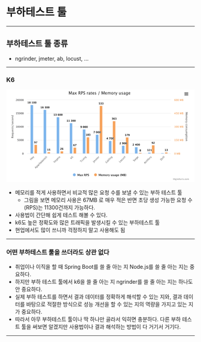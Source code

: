 # 부하테스트 툴

---

## 부하테스트 툴 종류
- ngrinder, jmeter, ab, locust, …

---

### K6
![k6-rps-memory](./imgs/k6-rps-memory.png)

- 메모리를 적게 사용하면서 비교적 많은 요청 수를 보낼 수 있는 부하 테스트 툴
    - 그림을 보면 메모리 사용은 67MB 로 매우 적은 반면 초당 생성 가능한 요청 수(RPS)는 11300건까지 가능하다.
- 사용법이 간단해 쉽게 테스트 해볼 수 있다.
- k6도 높은 정확도와 많은 트래픽을 발생시킬 수 있는 부하테스트 툴
- 현업에서도 많이 쓰니까 걱정하지 말고 사용해도 됨

---

### 어떤 부하테스트 툴을 쓰더라도 상관 없다
- 취업이나 이직을 할 때 Spring Boot를 쓸 줄 아는 지 Node.js를 쓸 줄 아는 지는 중요하다.
- 하지만 부하 테스트 툴에서 k6을 쓸 줄 아는 지 ngrinder를 쓸 줄 아는 지는 하나도 안 중요하다.
- 실제 부하 테스트를 하면서 결과 데이터를 정확하게 해석할 수 있는 지와, 결과 데이터를 바탕으로 적절한 방식으로 성능 개선을 할 수 있는 지의 역량을 가지고 있는 지가 중요하다.
- 따라서 아무 부하테스트 툴이나 딱 하나만 골라서 익히면 충분하다. 다른 부하 테스트 툴을 써보면 알겠지만 사용법이나 결과 해석하는 방법이 다 거기서 거기다.

---
